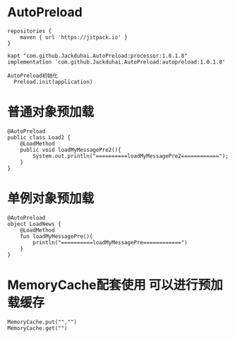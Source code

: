# AutoPreload

    repositories {
        maven { url 'https://jitpack.io' }
    }

    kapt "com.github.Jackduhai.AutoPreload:processor:1.0.1.8"
    implementation 'com.github.Jackduhai.AutoPreload:autopreload:1.0.1.8'

    AutoPreload初始化
      Preload.init(application)


# 普通对象预加载
    @AutoPreload
    public class Load2 {
        @LoadMethod
        public void loadMyMessagePre2(){
            System.out.println("==========loadMyMessagePre2============");
        }
    }


# 单例对象预加载
    @AutoPreload
    object LoadNews {
        @LoadMethod
        fun loadMyMessagePre(){
            println("==========loadMyMessagePre============")
        }
    }

# MemoryCache配套使用 可以进行预加载缓存
    MemoryCache.put("","")
    MemoryCache.get("")
